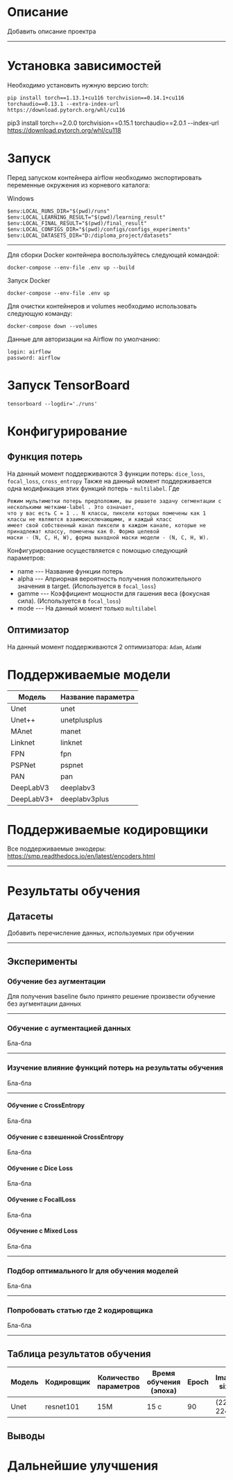 # Описание

Добавить описание проектра

---

# Установка зависимостей

Необходимо установить нужную версию torch:

```
pip install torch==1.13.1+cu116 torchvision==0.14.1+cu116 torchaudio==0.13.1 --extra-index-url https://download.pytorch.org/whl/cu116
```

pip3 install torch==2.0.0 torchvision==0.15.1 torchaudio==2.0.1 --index-url https://download.pytorch.org/whl/cu118

# Запуск

Перед запуском контейнера airflow необходимо экспортировать переменные окружения из корневого каталога:

Windows
```commandline
$env:LOCAL_RUNS_DIR="$(pwd)/runs"
$env:LOCAL_LEARNING_RESULT="$(pwd)/learning_result"
$env:LOCAL_FINAL_RESULT="$(pwd)/final_result"
$env:LOCAL_CONFIGS_DIR="$(pwd)/configs/configs_experiments"
$env:LOCAL_DATASETS_DIR="D:/diploma_project/datasets"
```

---

Для сборки Docker контейнера воспользуйтесь следующей командой:
```commandline
docker-compose --env-file .env up --build
```

Запуск Docker
```commandline
docker-compose --env-file .env up
```

Для очистки контейнеров и volumes необходимо использовать следующую команду:
```commandline
docker-compose down --volumes 
```

Данные для авторизации на Airflow по умолчанию:
```commandline
login: airflow
password: airflow
```

# Запуск TensorBoard

```
tensorboard --logdir='./runs'
```

# Конфигурирование

## Функция потерь

На данный момент поддерживаются 3 функции потерь: `dice_loss`, `focal_loss`, `cross_entropy`
Также на данный момент поддерживается одна модификация этих функций потерь - `multilabel`. Где

```commandline
Режим мультиметки потерь предположим, вы решаете задачу сегментации с несколькими метками-label . Это означает, 
что у вас есть C = 1 .. N классы, пиксели которых помечены как 1 классы не являются взаимоисключающими, и каждый класс 
имеет свой собственный канал пиксели в каждом канале, которые не принадлежат классу, помечены как 0. Форма целевой 
маски - (N, C, H, W), форма выходной маски модели - (N, C, H, W).
```

Конфигурирование осуществляется с помощью следующий параметров:
* name --- Название функции потерь
* alpha --- Априорная вероятность получения положительного значения в target. (Используется в `focal_loss`)
* gamme --- Коэффициент мощности для гашения веса (фокусная сила). (Используется в `focal_loss`)
* mode --- На данный момент  только `multilabel`

## Оптимизатор

На данный момент поддерживаются 2 оптимизатора: `Adam`, `AdamW`

# Поддерживаемые модели


 Модель   | Название параметра |
----------|--------------------| 
Unet | unet               |
Unet++ | unetplusplus       |
MAnet | manet              |
Linknet | linknet            |
FPN | fpn                |
PSPNet | pspnet             |
PAN | pan                |
DeepLabV3 | deeplabv3          |
DeepLabV3+ | deeplabv3plus      |

# Поддерживаемые кодировщики

Все поддерживаемые энкодеры: https://smp.readthedocs.io/en/latest/encoders.html 

---
# Результаты обучения

## Датасеты

Добавить перечисление данных, используемых при обучении

---

## Эксперименты

### Обучение без аугментации

Для получения baseline было принято решение произвести обучение без аугментации данных

---

### Обучение с аугментацией данных
Бла-бла

---

### Изучение влияние функций потерь на результаты обучения
Бла-бла

---

#### Обучение с CrossEntropy
Бла-бла

#### Обучение с взвешенной CrossEntropy
Бла-бла

#### Обучение с Dice Loss
Бла-бла

#### Обучение с FocallLoss
Бла-бла

#### Обучение с Mixed Loss
Бла-бла

---

### Подбор оптимального lr для обучения моделей
Бла-бла

---

### Попробовать статью где 2 кодировщика
Бла-бла

---

## Таблица результатов обучения

Модель   | Кодировщик | Количество параметров | Время обучения (эпоха) | Epoch | Image size | IoU    | Dice Coef       | Комментарий | Ссылка на веса 
----------|------------|-----------------------|------------------------|-------|------------|--------|-----------------|-------------|----------------|
Unet | resnet101  | 15М                   | 15 с                   | 90    | (224, 224) |        | 0.7789         | бла-бла     | Ссылка      |

## Выводы


# Дальнейшие улучшения